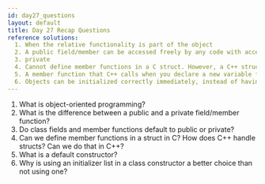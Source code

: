 ```yaml
---
id: day27_questions
layout: default
title: Day 27 Recap Questions
reference solutions:
  1. When the relative functionality is part of the object
  2. A public field/member can be accessed freely by any code with access to the class definition. A private field/member can only be accessed from other member functions in the class.
  3. private
  4. Cannot define member functions in a C struct. However, a C++ struct is like a C++ class but all members are default public, so it can have member functions.
  5. A member function that C++ calls when you declare a new variable from a class type
  6. Objects can be initialized correctly immediately, instead of having the default constructor called first and then having the value reset.
---
```


1. What is object-oriented programming?
2. What is the difference between a public and a private field/member function?
3. Do class fields and member functions default to public or private?
4. Can we define member functions in a struct in C? How does C++ handle structs? Can we do that in C++?
5. What is a default constructor?
6. Why is using an initializer list in a class constructor a better choice than not using one?
